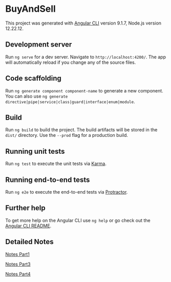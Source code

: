 # BuyAndSell

This project was generated with [Angular CLI](https://github.com/angular/angular-cli) version 9.1.7, Node.js version 12.22.12.

## Development server

Run `ng serve` for a dev server. Navigate to `http://localhost:4200/`. The app will automatically reload if you change any of the source files.

## Code scaffolding

Run `ng generate component component-name` to generate a new component. You can also use `ng generate directive|pipe|service|class|guard|interface|enum|module`.

## Build

Run `ng build` to build the project. The build artifacts will be stored in the `dist/` directory. Use the `--prod` flag for a production build.

## Running unit tests

Run `ng test` to execute the unit tests via [Karma](https://karma-runner.github.io).

## Running end-to-end tests

Run `ng e2e` to execute the end-to-end tests via [Protractor](http://www.protractortest.org/).

## Further help

To get more help on the Angular CLI use `ng help` or go check out the [Angular CLI README](https://github.com/angular/angular-cli/blob/master/README.md).

## Detailed Notes
[Notes Part1](https://docs.google.com/document/d/1NcOW9YWqDTdlTzjCWV-TMZW5jaFBmB_8Z3pmWiRdOBc/edit?usp=sharing)

[Notes Part3](https://docs.google.com/document/d/1SmNc9W0e6R4JXLcjl-XHC2mtN555hj6l5h2pQtp-g1w/edit?usp=sharing)

[Notes Part4](https://docs.google.com/document/d/1EOncCpura3h7KGzwhOHAWRjJ87FPtzrlU9UHK22LZyE/edit?usp=sharing)
